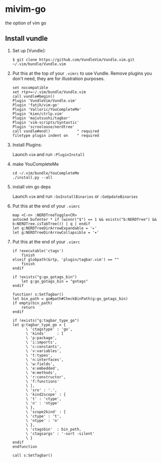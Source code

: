 # mivim-go
the option of vim go

## Install vundle
1. Set up [Vundle]:

    `$ git clone https://github.com/VundleVim/Vundle.vim.git ~/.vim/bundle/Vundle.vim`
    
2. Put this at the top of your `.vimrc` to use Vundle. Remove plugins you don't need, they are for illustration purposes.

    ```vim
    set nocompatible
    set rtp+=~/.vim/bundle/Vundle.vim
    call vundle#begin()
    Plugin 'VundleVim/Vundle.vim'
    Plugin 'fatih/vim-go'
    Plugin 'Valloric/YouCompleteMe'
    Plugin 'kien/ctrlp.vim'
    Plugin 'majutsushi/tagbar'
    Plugin 'vim-scripts/Syntastic'
    Plugin 'scrooloose/nerdtree'
    call vundle#end()            " required
    filetype plugin indent on    " required
    ```
3. Install Plugins:

    Launch `vim` and run `:PluginInstall`
   
4. make YouCompleteMe

    ```
    cd ~/.vim/bundle/YouCompleteMe
    ./install.py --all
    ```

5. install vim go deps
    
    Launch `vim` and run `:GoInstallBinaries` or `:GoUpdateBinaries`
    
6. Put this at the end of your `.vimrc`
    
    ```
    map <C-n> :NERDTreeToggle<CR>
    autocmd bufenter * if (winnr("$") == 1 && exists("b:NERDTree") && b:NERDTree.isTabTree()) | q | endif
    let g:NERDTreeDirArrowExpandable = '▸'
    let g:NERDTreeDirArrowCollapsible = '▾'
    ```
   
7. Put this at the end of your `.vimrc`
    ```
    if !executable('ctags')
        finish
    elseif globpath(&rtp, 'plugin/tagbar.vim') == ""
        finish
    endif

    if !exists("g:go_gotags_bin")
        let g:go_gotags_bin = "gotags"
    endif

    function! s:SetTagbar()
    let bin_path = go#path#CheckBinPath(g:go_gotags_bin)
    if empty(bin_path)
        return
    endif

    if !exists("g:tagbar_type_go")
    let g:tagbar_type_go = {
          \ 'ctagstype' : 'go',
          \ 'kinds'     : [
          \ 'p:package',
          \ 'i:imports',
          \ 'c:constants',
          \ 'v:variables',
          \ 't:types',
          \ 'n:interfaces',
          \ 'w:fields',
          \ 'e:embedded',
          \ 'm:methods',
          \ 'r:constructor',
          \ 'f:functions'
          \ ],
          \ 'sro' : '.',
          \ 'kind2scope' : {
          \ 't' : 'ctype',
          \ 'n' : 'ntype'
          \ },
          \ 'scope2kind' : {
          \ 'ctype' : 't',
          \ 'ntype' : 'n'
          \ },
          \ 'ctagsbin'  : bin_path,
          \ 'ctagsargs' : '-sort -silent'
          \ }
    endif
    endfunction

    call s:SetTagbar()
    ```



